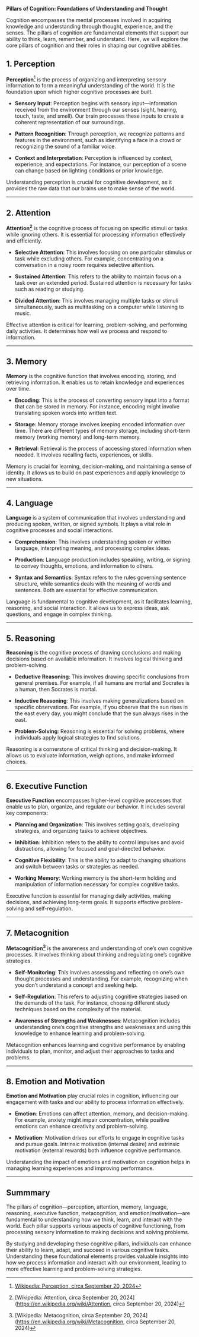 **Pillars of Cognition: Foundations of Understanding and Thought**

Cognition encompasses the mental processes involved in acquiring knowledge and understanding through thought, experience, and the senses. The pillars of cognition are fundamental elements that support our ability to think, learn, remember, and understand. Here, we will explore the core pillars of cognition and their roles in shaping our cognitive abilities.

## **1. Perception**

**Perception**[^1] is the process of organizing and interpreting sensory information to form a meaningful understanding of the world. It is the foundation upon which higher cognitive processes are built.

- **Sensory Input**: Perception begins with sensory input—information received from the environment through our senses (sight, hearing, touch, taste, and smell). Our brain processes these inputs to create a coherent representation of our surroundings.

- **Pattern Recognition**: Through perception, we recognize patterns and features in the environment, such as identifying a face in a crowd or recognizing the sound of a familiar voice.

- **Context and Interpretation**: Perception is influenced by context, experience, and expectations. For instance, our perception of a scene can change based on lighting conditions or prior knowledge.

Understanding perception is crucial for cognitive development, as it provides the raw data that our brains use to make sense of the world.

---

## **2. Attention**

**Attention[^2]** is the cognitive process of focusing on specific stimuli or tasks while ignoring others. It is essential for processing information effectively and efficiently.

- **Selective Attention**: This involves focusing on one particular stimulus or task while excluding others. For example, concentrating on a conversation in a noisy room requires selective attention.

- **Sustained Attention**: This refers to the ability to maintain focus on a task over an extended period. Sustained attention is necessary for tasks such as reading or studying.

- **Divided Attention**: This involves managing multiple tasks or stimuli simultaneously, such as multitasking on a computer while listening to music.

Effective attention is critical for learning, problem-solving, and performing daily activities. It determines how well we process and respond to information.

---

## **3. Memory**

**Memory** is the cognitive function that involves encoding, storing, and retrieving information. It enables us to retain knowledge and experiences over time.

- **Encoding**: This is the process of converting sensory input into a format that can be stored in memory. For instance, encoding might involve translating spoken words into written text.

- **Storage**: Memory storage involves keeping encoded information over time. There are different types of memory storage, including short-term memory (working memory) and long-term memory.

- **Retrieval**: Retrieval is the process of accessing stored information when needed. It involves recalling facts, experiences, or skills.

Memory is crucial for learning, decision-making, and maintaining a sense of identity. It allows us to build on past experiences and apply knowledge to new situations.

---

## **4. Language**

**Language** is a system of communication that involves understanding and producing spoken, written, or signed symbols. It plays a vital role in cognitive processes and social interactions.

- **Comprehension**: This involves understanding spoken or written language, interpreting meaning, and processing complex ideas.

- **Production**: Language production includes speaking, writing, or signing to convey thoughts, emotions, and information to others.

- **Syntax and Semantics**: Syntax refers to the rules governing sentence structure, while semantics deals with the meaning of words and sentences. Both are essential for effective communication.

Language is fundamental to cognitive development, as it facilitates learning, reasoning, and social interaction. It allows us to express ideas, ask questions, and engage in complex thinking.

---

## **5. Reasoning**

**Reasoning** is the cognitive process of drawing conclusions and making decisions based on available information. It involves logical thinking and problem-solving.

- **Deductive Reasoning**: This involves drawing specific conclusions from general premises. For example, if all humans are mortal and Socrates is a human, then Socrates is mortal.

- **Inductive Reasoning**: This involves making generalizations based on specific observations. For example, if you observe that the sun rises in the east every day, you might conclude that the sun always rises in the east.

- **Problem-Solving**: Reasoning is essential for solving problems, where individuals apply logical strategies to find solutions.

Reasoning is a cornerstone of critical thinking and decision-making. It allows us to evaluate information, weigh options, and make informed choices.

---

## **6. Executive Function**

**Executive Function** encompasses higher-level cognitive processes that enable us to plan, organize, and regulate our behavior. It includes several key components:

- **Planning and Organization**: This involves setting goals, developing strategies, and organizing tasks to achieve objectives.

- **Inhibition**: Inhibition refers to the ability to control impulses and avoid distractions, allowing for focused and goal-directed behavior.

- **Cognitive Flexibility**: This is the ability to adapt to changing situations and switch between tasks or strategies as needed.

- **Working Memory**: Working memory is the short-term holding and manipulation of information necessary for complex cognitive tasks.

Executive function is essential for managing daily activities, making decisions, and achieving long-term goals. It supports effective problem-solving and self-regulation.

---

## **7. Metacognition**

**Metacognition[^3]** is the awareness and understanding of one’s own cognitive processes. It involves thinking about thinking and regulating one’s cognitive strategies.

- **Self-Monitoring**: This involves assessing and reflecting on one’s own thought processes and understanding. For example, recognizing when you don’t understand a concept and seeking help.

- **Self-Regulation**: This refers to adjusting cognitive strategies based on the demands of the task. For instance, choosing different study techniques based on the complexity of the material.

- **Awareness of Strengths and Weaknesses**: Metacognition includes understanding one’s cognitive strengths and weaknesses and using this knowledge to enhance learning and problem-solving.

Metacognition enhances learning and cognitive performance by enabling individuals to plan, monitor, and adjust their approaches to tasks and problems.

---

## **8. Emotion and Motivation**

**Emotion and Motivation** play crucial roles in cognition, influencing our engagement with tasks and our ability to process information effectively.

- **Emotion**: Emotions can affect attention, memory, and decision-making. For example, anxiety might impair concentration, while positive emotions can enhance creativity and problem-solving.

- **Motivation**: Motivation drives our efforts to engage in cognitive tasks and pursue goals. Intrinsic motivation (internal desire) and extrinsic motivation (external rewards) both influence cognitive performance.

Understanding the impact of emotions and motivation on cognition helps in managing learning experiences and improving performance.

---

## **Summmary**

The pillars of cognition—perception, attention, memory, language, reasoning, executive function, metacognition, and emotion/motivation—are fundamental to understanding how we think, learn, and interact with the world. Each pillar supports various aspects of cognitive functioning, from processing sensory information to making decisions and solving problems.

By studying and developing these cognitive pillars, individuals can enhance their ability to learn, adapt, and succeed in various cognitive tasks. Understanding these foundational elements provides valuable insights into how we process information and interact with our environment, leading to more effective learning and problem-solving strategies.

[^1]: [Wikipedia: Perception, circa September 20, 2024](https://en.wikipedia.org/wiki/Perception)
[^2]: [Wikipedia: Attention, circa September 20, 2024](https://en.wikipedia.org/wiki/Attention, circa September 20, 2024)
[^3]: [Wikipedia: Metacognition, circa September 20, 2024](https://en.wikipedia.org/wiki/Metacognition, circa September 20, 2024)
